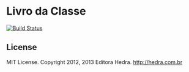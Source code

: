 # Livro da Classe

[![Build Status](https://travis-ci.org/[YOUR_GITHUB_USERNAME]/[YOUR_PROJECT_NAME].png)](https://travis-ci.org/[YOUR_GITHUB_USERNAME]/[YOUR_PROJECT_NAME])


## License

MIT License. Copyright 2012, 2013 Editora Hedra. http://hedra.com.br
